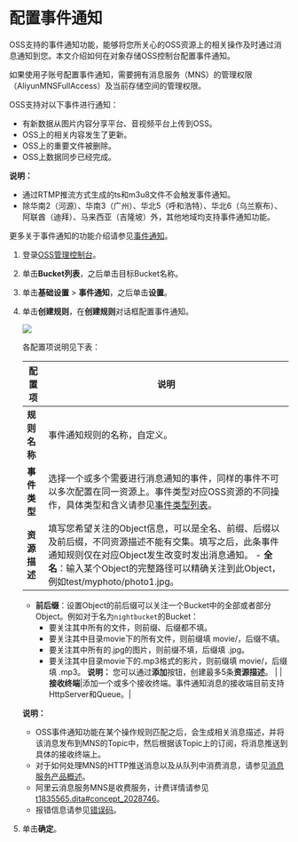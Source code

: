 # 配置事件通知

OSS支持的事件通知功能，能够将您所关心的OSS资源上的相关操作及时通过消息通知到您。本文介绍如何在对象存储OSS控制台配置事件通知。

如果使用子账号配置事件通知，需要拥有消息服务（MNS）的管理权限（AliyunMNSFullAccess）及当前存储空间的管理权限。

OSS支持对以下事件进行通知：

-   有新数据从图片内容分享平台、音视频平台上传到OSS。
-   OSS上的相关内容发生了更新。
-   OSS上的重要文件被删除。
-   OSS上数据同步已经完成。

**说明：**

-   通过RTMP推流方式生成的ts和m3u8文件不会触发事件通知。
-   除华南2（河源）、华南3（广州）、华北5（呼和浩特）、华北6（乌兰察布）、阿联酋（迪拜）、马来西亚（吉隆坡）外，其他地域均支持事件通知功能。

更多关于事件通知的功能介绍请参见[事件通知](/cn.zh-CN/开发指南/事件通知.md)。

1.  登录[OSS管理控制台](https://oss.console.aliyun.com/)。

2.  单击**Bucket列表**，之后单击目标Bucket名称。

3.  单击**基础设置** \> **事件通知**，之后单击**设置**。

4.  单击**创建规则**，在**创建规则**对话框配置事件通知。

    ![](https://static-aliyun-doc.oss-cn-hangzhou.aliyuncs.com/assets/img/zh-CN/1594459951/p11309.png)

    各配置项说明见下表：

    |配置项|说明|
    |---|--|
    |**规则名称**|事件通知规则的名称，自定义。|
    |**事件类型**|选择一个或多个需要进行消息通知的事件，同样的事件不可以多次配置在同一资源上。事件类型对应OSS资源的不同操作，具体类型和含义请参见[事件类型列表](/cn.zh-CN/开发指南/事件通知.md)。|
    |**资源描述**|填写您希望关注的Object信息，可以是全名、前缀、后缀以及前后缀，不同资源描述不能有交集。填写之后，此条事件通知规则仅在对应Object发生改变时发出消息通知。     -   **全名**：输入某个Object的完整路径可以精确关注到此Object，例如test/myphoto/photo1.jpg。
    -   **前后缀**：设置Object的前后缀可以关注一个Bucket中的全部或者部分Object。例如对于名为`nightbucket`的Bucket：
        -   要关注其中所有的文件，则前缀、后缀都不填。
        -   要关注其中目录movie下的所有文件，则前缀填 movie/，后缀不填。
        -   要关注其中所有的.jpg的图片，则前缀不填，后缀填 .jpg。
        -   要关注其中目录movie下的.mp3格式的影片，则前缀填 movie/，后缀填 .mp3。
**说明：** 您可以通过**添加**按钮，创建最多5条**资源描述**。 |
    |**接收终端**|添加一个或多个接收终端。事件通知消息的接收端目前支持HttpServer和Queue。|

    **说明：**

    -   OSS事件通知功能在某个操作规则匹配之后，会生成相关消息描述，并将该消息发布到MNS的Topic中，然后根据该Topic上的订阅，将消息推送到具体的接收终端上。
    -   对于如何处理MNS的HTTP推送消息以及从队列中消费消息，请参见[消息服务产品概述](https://help.aliyun.com/document_detail/27414.html)。
    -   阿里云消息服务MNS是收费服务，计费详情请参见[t1835565.dita\#concept\_2028746]()。
    -   报错信息请参见[错误码]()。
5.  单击**确定**。


